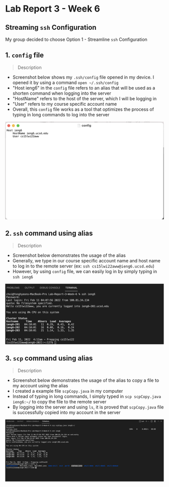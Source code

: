 # Lab Report 3 - Week 6

## Streaming `ssh` Configuration
My group decided to choose Option 1 - Streamline `ssh` Configuration 






## 1. `config` file

> Description 

- Screenshot below shows my `.ssh/config` file opened in my device. I opened it by using a command `open ~/.ssh/config`
- "Host ieng6" in the `config` file refers to an alias that will be used as a shorten command when logging into the server
- "HostName" refers to the host of the server, which I will be logging in
- "User" refers to my course specific account name
- Overall, this `config` file works as a tool that optimizes the process of typing in long commands to log into the server

![Image](configFile.png)





## 2. `ssh` command using alias

> Description

- Screenshot below demonstrates the usage of the alias 
- Generally, we type in our course specific account name and host name to log in to the remote server (ex: `ssh cs15lwi22aww@ieng6.ucsd.edu`)
- However, by using `config` file, we can easily log in by simply typing in `ssh ieng6`

![Image](sshCommand.png)





## 3. `scp` command using alias

> Description

- Screenshot below demonstrates the usage of the alias to copy a file to my account using the alias
- I created a example file `scpCopy.java` in my computer
- Instead of typing in long commands, I simply typed in `scp scpCopy.java ieng6:~/` to copy the file to the remote server
- By logging into the server and using `ls`, it is proved that `scpCopy.java` file is successfully copied into my account in the server

![Image](scpCommand.png)
